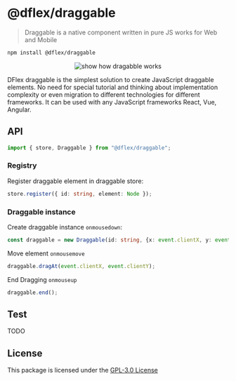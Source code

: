 # @dflex/draggable

> Draggable is a native component written in pure JS works for Web and Mobile

```bash
npm install @dflex/draggable
```

<p align="center">
    <img src="https://raw.githubusercontent.com/jalal246/dflex/master/packages/draggable/img/draggable.gif" alt="show how dragabble works" />
</p>

DFlex draggable is the simplest solution to create JavaScript draggable
elements. No need for special tutorial and thinking about implementation
complexity or even migration to different technologies for different frameworks.
It can be used with any JavaScript frameworks React, Vue, Angular.

## API

```js
import { store, Draggable } from "@dflex/draggable";
```

### Registry

Register draggable element in draggable store:

```ts
store.register({ id: string, element: Node });
```

### Draggable instance

Create draggable instance `onmousedown`:

```ts
const draggable = new Draggable(id: string, {x: event.clientX, y: event.clientY});
```

Move element `onmousemove`

```ts
draggable.dragAt(event.clientX, event.clientY);
```

End Dragging `onmouseup`

```ts
draggable.end();
```

## Test

TODO

## License

This package is licensed under the [GPL-3.0 License](https://github.com/jalal246/dflex/tree/master/packages/draggable/LICENSE)
